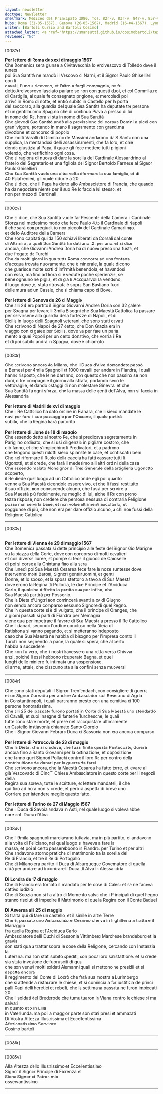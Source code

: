 ```yaml
---
layout: newsletter
doctype: Newsletter
shelfmark: Mediceo del Principato 3080, fol. 82r-v, 83r-v, 84r-v, 85r-v
hubs: Roma (31-05-1567), Genova (26-05-1567), Madrid (16-04-1567), Lyon (18-05-1567), Wien (29-05-1567), Piotrkow Tribunalski (23-05-1567), Torino (27-05-1567), London (17-05-1567), Antwerpen (25-05-1567)
writer: [Bartoli Curzio and Bartoli Cosimo]
attached_letter: <a href="https://smansutti.github.io/cosimobartoli/texts/2978_088/">2978_088</a>
reviewed: "No"
---
```


[0082r]  
  
  
<strong>Per lettere di Roma de xxxi di maggio 1567</strong>  
Che Domenica sera giunse a Civitavecchia lo Arcivescovo di Tolledo dove il lunedì  
poi Sua Santità ne mandò il Vescovo di Narni, et il Signor Paulo Ghisellieri con li  
cavalli, l'uno a riceverlo, et l’altro a fargli compagnia, ne fu  
detto Arcivescovo lasciato parlare se non con questi duoi, et col Commila.re  
di Castiglia, al quale fu consegnato prigione, et mercoledi poi  
arrivò in Roma di notte, et entrò subito in Castello per la porta  
del soccorso, alla guardia del quale Sua Santità ha deputate tre persone  
et un gentilhuomo Spag.no che di continuo Piava a presso di lui  
in nome del Re, hora vi sta in nome di Sua Santità  
Che giovedì Sua Santità andò alla precissione del corpus Domini a piedi con  
gran' vigore, portando in mano il sagramento con grand.ma  
divozione et concorso di popolo  
Che molti Vasalli di Domila.co de Massimi andarono da S Santa con una  
supplica, la mentandosi delli assassinamenti, che fa loro, et chie  
dendo giustizia al Papa, il quale gli fece mettere tutti prigioni  
volendo, che verifichino ogni cosa.  
Che si ragiona di nuova di dare la sorella del Cardinale Alessandrino al  
fratello del Segretario et una figliola del Signor Bertoldo Farnese al Signor  
Paulo Ghisellieri  
Che Sua Santità vuole una altra volta riformare la sua famiglia, et di  
40 Palafrenieri, gli vuole ridurre a 20  
Che si dice, che il Papa ha detto allo Ambasciatore di Francia, che quando  
ha da negoziare niente per il suo Re lo faccia lui stesso, et  
non per mezo di Cardinali  
  
---  

[0082v]  
  
  
Che si dice, che Sua Santità vuole far Pescente della Camera il Cardinale  
Sforza nel medesimo modo che fece Paulo 4.to il Cardinale di Napoli  
il che sarà con pregiudi. io non piccolo del Cardinale Camarlingo.  
et dello Auditore della Camera  
Che sono capitati qui da 150 schiavi liberati da Corsali dal conte  
di Altamira, a quali Sua Santità ha dati uno .2. per uno. et si dice  
ancora, che Giovanni Andrea Doria ha di nuovo preso una fusta, et  
due fregate de Turchi  
Che da molti giorni in qua tutta Roma concorre ad una fontana  
d'accqua trovata nuovamente, che è minerale, la quale dicono  
che guarisce molte sorti d'infirmità benendola, et havandosi  
con essa, ma fino ad hora si è vedute poche sperienzie, se  
bene ogniuno ne piglia, et di già li Accquarvoli la vendono,  
il luogo dove ,è, stata ritrovata è sopra San Bastiano fuori  
delle mura ad un Casale, che si chiama capo di Bove.  
<br/><strong>Per lettere di Genova de 26 di Maggio</strong>  
Che alli 24 era partito il Signor Giovanni Andrea Doria con 32 galere  
per Spagna per levare li 3mila Bisogni che Sua Maestà Cattolica fa passare  
per servirsene alla guardia della fortezze di Napoli, et di  
Sicilia in luogo delli Spagnoli veterani, che sono stati cavati  
Che scrivono di Napoli de 27 detto, che Don Grazia era in  
viaggio con xi galee per Sicilia, dove va per fare un parla.  
mento a quei Popoli per un certo donativo, che vorria il Re  
et di poi subito andrà in Spagna, dove è chiamato  
  
---  

[0083r]  
  
  
Che scrivono ancora da Milano, che il Duca d'Alva domandato passò  
a Bernesi per 4mila Spagnoli et 1000 cavalli per andare in Fiandra, i quali  
hanno risposto, che le ne daranno, con questo che non passino se non  
duoi, o tre compagnie il giorno alla sfilata, portando seco le  
vettovaglie, et dando ostaggi di non molestare Ginevra. et che  
Sua Santità fa ogni sforza, che la massa delle genti dell'Alva, non si faccia in Alessandria  
<br/><strong>Per lettere di Madril de xvi di maggio</strong>  
Che il Re Cattolico ha dato ordine in Fianara, che li sieno mandate le  
navi per fare il suo passaggio per l'Oceano, il quale partirà  
subito, che la Regina harà partorito  
<br/><strong>Per lettere di Lione de 18 di maggio</strong>  
Che essendo detto al nostro Re, che si predicava segretamente in  
Parigi ho ordinato, che si usi diligenzia in pigliare costoro, che  
ciò fanno, et che s'impicchino li Predicatori, et a padrono  
che tengono questi ridotti sieno spianate le case, et confiscati i beni  
Che nel riformare il Ruolo della caccia ha fatti cassare tutti li  
Ugonotti, et si crede, che farà il medesimo alli altri ord.ni della casa  
Che essendo malato Monsignor di Tres Generale della artiglieria Ugonotto scoperto,  
il Re diede quel luogo ad un Cattolico onde egli poi quarito  
venne a Sua Maestà dicendole essere vivo, et che li fussi restituito  
il suo offizio, non conoscendo alcuno, che fussi per servire a  
Sua Maestà più fedelmente, ne meglio di lui, alche il Re con prono  
tezza rispose, non credere che persona nessuna di contraria Religione  
possa mai servirla bene, et non volse altrimenti ascoltarlo, et  
soggiunse di più, che non era per dare offizio alcuno, a chi non fussi della  
Religione Cattolica  
  
---  

[0083v]  
  
  
<br/><strong>Per lettere di Vienna de 29 di maggio 1567</strong>  
Che Domenica passata si dette principio alle feste del Signor Gio Marigne  
su la piazza della Corte, dove con concorso di molti cavalieri  
et con diverse liuree, et pompe si fece il giuoco de Caroselle  
di poi si corse alla Chintana fino alla sera  
Che lunedì poi Sua Maestà Cesarea fece fare le noze suntesse dove  
intervenno molti Baroni, Signori gentilhuomini, et genti  
Donne, et lo sposo, et la sposa stettono a tavola di Sua Maestà  
dove erono la Regina di Pollonia, le due Principe et l'Arciduca  
Carlo, il quale ha differita la partita sua per infino, che  
Sua Maestà partirà per Possonio.  
Che la Dieta d'Ung:ri non comincerà avanti a xv di Giugno  
non sendo ancora comparso nessuno Signore di quel Regno.  
Che in questa corte si è di vulgato, che il principe di Oranges, che  
a giorni passati si partì di Fiandra per Alemagna  
viene qua per impetrare il favore di Sua Maestà a presso il Re Cattolico  
Che li danari, secondo l'ordine concluso nella Dieta di  
Ratisbona si vanno pagando, et si metteranno indeposito  
caso che Sua Maestà ne habbia di bisogno per l'impresa contro il  
Turchi non segnendo la pace, la quale si spera, che al certo  
habbia a succedere  
Che non fu vero, che li nostri havessero una rotta verso Chivvar  
anzi, poiché li essi hebbono ricuperato Bagna, et quei  
luoghi delle miniere fu intimata una sospensione.  
di arme, attale, che ciascuno sta alla confini senza muoversi  
  
---  

[0084r]  
  
  
Che sono stati deputati il Signor Trenfendach, con consigliere di guerra  
et un Signor Corvatto per andare Ambasciatori col Rever.mo di Agria  
in Constantinopoli, i quali partiranno presto con una comitiva di 100  
persone honoratissima.  
Che alli 25 del passato furono portati in Corte di Sua Maestà uno stendardo  
di Cavalli, et duoi insegne di fanterie Turchesche, le quali  
tutte sono state morte, et prese nel raccquistare ultimamente  
un Castello instiavonia chiamato Santo Giorgio  
Che il Signor Giovanni Febraro Duca di Sassonia non era ancora comparso  
<br/><strong>Per lettere di Petrocovia de 23 di maggio</strong>  
Che la Dieta, che si credeva, che fussi finita questa Pentecoste, durerà  
ancora fino a Santo Giovanni per la ostinazione, et opposizione  
che fanno quei Signori Pollachi contro il loro Re per contro della  
contribuitione de danari per la guerra da farsi  
Che scrivono ancora, che la Maestà Cesarea ha fatto torre, et levare al  
già Vescovado di Cinq⁀ Chiese Ambasciatore in questo corte per li negozii della  
Regina sua soreva, tutte le scritture, et lettere mandateli, il che  
qui fino ad hora non si crede, et però si aspetta di breve uno  
Corriere per intendere meglio questo fatto.  
<br/><strong>Per lettere di Turino de 27 di Maggio 1567</strong>  
Che il Duca di Savoia andava in Asti, nel quale luogo si voleva abbe  
care col .Duca d'Alva  
  
---  

[0084v]  
  
  
Che li 9mila spagnuoli marciavano tuttavia, ma in più partito, et andavono  
alla volta di Feliciano, nel qual luogo si haveva a fare la  
massa, et poi al certo passerebbono in Fiandra. per Turino et per altri  
Che andavono atorno pratiche di matrimonio tra la sorella del  
Re di Francia, et tre il Re di Portogallo  
Che di Milano era partito il Duca di Alburqueque Governatore di quella  
città per andare ad incontrare il Duca di Alva in Alessandria  
<br/><strong>Di Londra de 17 di maggio</strong>  
Che di Francia era tornato il mandato per le cose di Cales: et se ne faceva  
cattivo iudizio  
Che di Scozia non si ha altro di Momento salvo che i Principali di quel Regno  
stanno risoluti di impedire il Matrimonio di quella Regina con il Conte Baduel  
<br/><strong>Di Anversa alli 25 di maggio</strong>  
Si tratta qui di fare un castello, et il simile in altre Terre  
Che è, passato uno Ambasciatore Cesareo che va in Inghilterra a trattare il Mariaggio  
fra quella Regina et l'Arciduca Carlo  
Ambasciatore delli Duchi di Sassonia Vittimberg Marchese brandeburg et la gravia  
son stati qua a trattar sopra le cose della Religione, cercando con Instanzia la  
Luterana. ma son stati subito spediti, con poca loro satisfattione. et si crede  
sia stata invezione de fuorusciti di qua  
che son venuti molti soldati Alemanni quali si mettono ne presidii et si aspetta ancora  
il reggimento del Conte di Lodrò che farà sua mostra a Lurimbergo  
che si attende a ristaurare le chiese, et si comincia a far iustitizia de princi  
palli Capi delli heretici et rebelli, che la settimana passata ne furon impiccati 20  
Che li soldati del Brederode che tumultuaron in Viana contro le chiese si ma salvati  
in quanto et x in Lilla  
in Vaterlunda. ma poi la maggior parte son stati presi et ammazati  
Di Vostra Altezza Illustrissima et Eccellentissima  
Afezionatissimo Servitore  
Cosimo bartoli  
  
---  

[0085r]  
  
  
  
---  

[0085v]  
  
  
Alla Altezza dello Illustrissimo et Eccellentissimo  
Signor il Signor Principe di Fiorenza et  
Siena Signor et Patron mio  
osservantissimo  
  
---  

